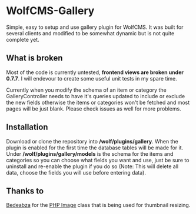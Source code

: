 WolfCMS-Gallery
===============

Simple, easy to setup and use gallery plugin for WolfCMS. It was built for several clients and modified to be somewhat dynamic but is not quite complete yet.


What is broken
---------------
Most of the code is currently untested, **frontend views are broken under 0.7.7**. I will endevour to create some useful unit tests in my spare time.

Currently when you modify the schema of an item or category the GalleryController needs to have it's queries updated to include or exclude the new fields otherwise the items or categories won't be fetched and most pages will be just blank. Please check issues as well for more problems. 


Installation
-------------
Download or clone the repository into **/wolf/plugins/gallery**. When the plugin is enabled for the first time the database tables will be made for it. Under **/wolf/plugins/gallery/models** is the schema for the items and categories so you can choose what fields you want and use, just be sure to uninstall and re-enable the plugin if you do so (Note: This will delete all data, choose the fields you will use before entering data).


Thanks to
-------------
[Bedeabza](https://github.com/bedeabza) for the [PHP Image](https://github.com/bedeabza/Image) class that is being used for thumbnail resizing.